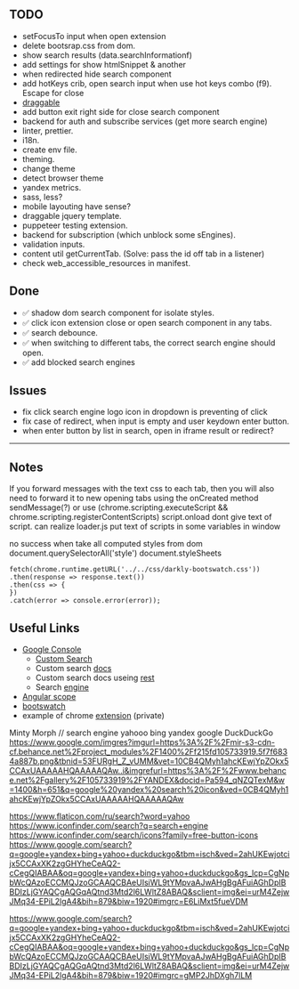 ## TODO

- setFocusTo input when open extension
- delete bootsrap.css from dom.
- show search results (data.searchInformationf)
- add settings for show htmlSnippet & another
- when redirected hide search component
- add hotKeys crib, open search input when use hot keys combo (f9). Escape for close
- [draggable](https://interactjs.io/)
- add button exit right side for close search component
- backend for auth and subscribe services (get more search engine)
- linter, prettier.
- i18n.
- create env file.
- theming.
- change theme
- detect browser theme
- yandex metrics.
- sass, less?
- mobile layouting have sense?
- draggable jquery template.
- puppeteer testing extension.
- backend for subscription (which unblock some sEngines).
- validation inputs.
- content util getCurrentTab. (Solve: pass the id off tab in a listener)
- check web_accessible_resources in manifest.

## Done

- ✅ shadow dom search component for isolate styles.
- ✅ click icon extension close or open search component in any tabs.
- ✅ search debounce.
- ✅ when switching to different tabs, the correct search engine should open.
- ✅ add blocked search engines

## Issues

- fix click search engine logo icon in dropdown is preventing of click
- fix case of redirect, when input is empty and user keydown enter button.
- when enter button by list in search, open in iframe result or redirect?

------

## Notes

If you forward messages with the text css to each tab,
then you will also need to forward it to new opening tabs using the onCreated method
sendMessage(?) or use (chrome.scripting.executeScript && chrome.scripting.registerContentScripts)
script.onload dont give text of script.
can realize loader.js put text of scripts in some variables in window

no success when take all computed styles from dom
document.querySelectorAll('style') document.styleSheets
```
fetch(chrome.runtime.getURL('../../css/darkly-bootswatch.css'))
.then(response => response.text())
.then(css => {
})
.catch(error => console.error(error));
```

## Useful Links

- [Google Console](https://console.cloud.google.com/apis/credentials/key/b99fb10b-8116-45c8-ab8b-775f3aa12b8f?authuser=0&project=sswitcher)
    - [Custom Search](https://developers.google.com/custom-search/v1/reference/rest/v1/cse/list?apix=true&hl=ru)
    - Custom search [docs](https://developers.google.com/custom-search/v1/reference/rest/v1/cse/list?hl=ru&apix_params=%7B%22q%22%3A%22woody%22%7D)
    - Custom search docs useing [rest](https://developers.google.com/custom-search/v1/using_rest?hl=ru)
    - Search [engine](https://programmablesearchengine.google.com/controlpanel/create/congrats?cx=e79bb8ff5338048ae)
- [Angular scope](https://code.angularjs.org/1.2.27/docs/guide/scope)
- [bootswatch](https://bootswatch.com/)
- example of chrome [extension](https://github.com/Barklim/onlyfExtension/tree/main/Chrome_Extension/js/app) (private)


Minty Morph
//
search engine
yahooo bing yandex google DuckDuckGo
https://www.google.com/imgres?imgurl=https%3A%2F%2Fmir-s3-cdn-cf.behance.net%2Fproject_modules%2F1400%2Ff215fd105733919.5f7f6834a887b.png&tbnid=53FURgH_Z_vUMM&vet=10CB4QMyh1ahcKEwjYpZOkx5CCAxUAAAAAHQAAAAAQAw..i&imgrefurl=https%3A%2F%2Fwww.behance.net%2Fgallery%2F105733919%2FYANDEX&docid=Pa594_qNZQTexM&w=1400&h=651&q=google%20yandex%20search%20icon&ved=0CB4QMyh1ahcKEwjYpZOkx5CCAxUAAAAAHQAAAAAQAw

https://www.flaticon.com/ru/search?word=yahoo
https://www.iconfinder.com/search?q=search+engine
https://www.iconfinder.com/search/icons?family=free-button-icons
https://www.google.com/search?q=google+yandex+bing+yahoo+duckduckgo&tbm=isch&ved=2ahUKEwjotcijx5CCAxXK2zgGHYheCeAQ2-cCegQIABAA&oq=google+yandex+bing+yahoo+duckduckgo&gs_lcp=CgNpbWcQAzoECCMQJzoGCAAQCBAeUIsiWL9tYMpvaAJwAHgBgAFuiAGhDpIBBDIzLjGYAQCgAQGqAQtnd3Mtd2l6LWltZ8ABAQ&sclient=img&ei=urM4ZejwJMq34-EPiL2lgA4&bih=879&biw=1920#imgrc=E6LiMxt5fueVDM

https://www.google.com/search?q=google+yandex+bing+yahoo+duckduckgo&tbm=isch&ved=2ahUKEwjotcijx5CCAxXK2zgGHYheCeAQ2-cCegQIABAA&oq=google+yandex+bing+yahoo+duckduckgo&gs_lcp=CgNpbWcQAzoECCMQJzoGCAAQCBAeUIsiWL9tYMpvaAJwAHgBgAFuiAGhDpIBBDIzLjGYAQCgAQGqAQtnd3Mtd2l6LWltZ8ABAQ&sclient=img&ei=urM4ZejwJMq34-EPiL2lgA4&bih=879&biw=1920#imgrc=gMP2JhDXgh7lLM